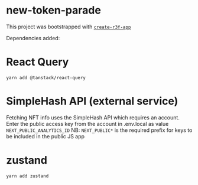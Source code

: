 # new-token-parade

This project was bootstrapped with [`create-r3f-app`](https://github.com/utsuboco/create-r3f-app)

Dependencies added:

# React Query

`yarn add @tanstack/react-query`

# SimpleHash API (external service)

Fetching NFT info uses the SimpleHash API which requires an account.
Enter the public access key from the account in .env.local as value `NEXT_PUBLIC_ANALYTICS_ID`
NB: `NEXT_PUBLIC*` is the required prefix for keys to be included in the public JS app

# zustand

`yarn add zustand`
